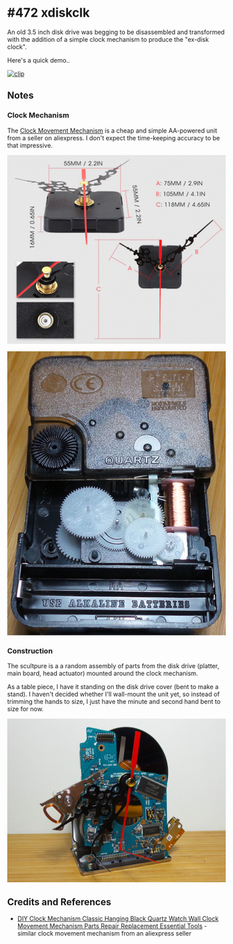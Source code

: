 # #472 xdiskclk

An old 3.5 inch disk drive was begging to be disassembled and transformed with the addition of a simple clock mechanism to produce the "ex-disk clock".

Here's a quick demo..

[![clip](https://img.youtube.com/vi/w1IMjwfu9LM/0.jpg)](https://www.youtube.com/watch?v=w1IMjwfu9LM)

## Notes

### Clock Mechanism

The
[Clock Movement Mechanism](https://www.aliexpress.com/item/All-Black-Creative-Mechanism-Quartz-Clock-Movement-Parts-Replacement-Repair-Tools-Set-Kit-DIY-Hands-Gift/32687248673.html)
is a cheap and simple AA-powered unit from a seller on aliexpress. I don't expect the time-keeping accuracy to be that impressive.

![clock_mechanism_dimensions](./assets/clock_mechanism_dimensions.jpg?raw=true)

![clock_mechanism_internals](./assets/clock_mechanism_internals.jpg?raw=true)

### Construction

The scultpure is a a random assembly of parts from the disk drive (platter, main board, head actuator) mounted around the clock mechanism.

As a table piece, I have it standing on the disk drive cover (bent to make a stand).
I haven't decided whether I'll wall-mount the unit yet, so instead of trimming the hands to size, I just have the minute and second hand bent to size for now.

![xdiskclk_build](./assets/xdiskclk_build.jpg?raw=true)

## Credits and References

* [DIY Clock Mechanism Classic Hanging Black Quartz Watch Wall Clock Movement Mechanism Parts Repair Replacement Essential Tools](https://www.aliexpress.com/item/All-Black-Creative-Mechanism-Quartz-Clock-Movement-Parts-Replacement-Repair-Tools-Set-Kit-DIY-Hands-Gift/32687248673.html) - similar clock movement mechanism from an aliexpress seller
